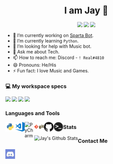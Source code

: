 <h1 align='center'>
  I am Jay 👋
</h1>
<p align='center'>
<img src="https://img.shields.io/badge/discord-%237289DA.svg?&style=for-the-badge&logo=discord&logoColor=white" />
<img src="https://img.shields.io/badge/github-%23100000.svg?&style=for-the-badge&logo=github&logoColor=white" />
<img src="https://img.shields.io/badge/python%20-%2314354C.svg?&style=for-the-badge&logo=python&logoColor=white"/>
</p>

- 🔭 I’m currently working on [Sparta Bot](https://top.gg/bot/731763013417435247).
- 🌱 I’m currently learning `Python`.
- 🤔 I’m looking for help with Music bot.
- 💬 Ask me about Tech.
- 📫 How to reach me: Discord - ``! Real#4810``
- 😄 Pronouns: He/His
- ⚡ Fun fact: I love Music and Games.

### 💻 My workspace specs
<p align='left'>
  <img src="https://img.shields.io/badge/windows-%230078D6.svg?&style=for-the-badge&logo=windows&logoColor=white" />
  <img src="https://img.shields.io/badge/intel-core%20i5%2010th-%230071C5.svg?&style=for-the-badge&logo=intel&logoColor=white" />
  <img src="https://img.shields.io/badge/RAM-8GB-%230071C5.svg?&style=for-the-badge&logoColor=white" />
  <img src="https://img.shields.io/badge/nvidia-gtx%201650-%2376B900.svg?&style=for-the-badge&logo=nvidia&logoColor=white" />
</p>

### Languages and Tools
<img align="left" alt="python" width="30px" src="https://raw.githubusercontent.com/github/explore/80688e429a7d4ef2fca1e82350fe8e3517d3494d/topics/python/python.png" />
<img align="left" alt="Visual Studio Code" width="30px" src="https://raw.githubusercontent.com/github/explore/80688e429a7d4ef2fca1e82350fe8e3517d3494d/topics/visual-studio-code/visual-studio-code.png" />
<img align="left" alt="PyCharm" width="30px" src="https://cdn.jsdelivr.net/npm/simple-icons@v3/icons/pycharm.svg">
<img align="left" alt="Git" width="30px" src="https://raw.githubusercontent.com/github/explore/80688e429a7d4ef2fca1e82350fe8e3517d3494d/topics/git/git.png" />
<img align="left" alt="GitHub" width="30px" src="https://raw.githubusercontent.com/github/explore/78df643247d429f6cc873026c0622819ad797942/topics/github/github.png" />
<img align="left" alt="Terminal" width="30px" src="https://raw.githubusercontent.com/github/explore/80688e429a7d4ef2fca1e82350fe8e3517d3494d/topics/terminal/terminal.png" />

### Stats
<img align="left" alt="Jay's Github Stats" src="https://github-readme-stats-git-master.jay-surana.vercel.app/api?username=Jay-Surana&count_private=true&show_icons=true&hide=prs&theme=dark">


### Contact Me
[<img align="left" height="30" src="https://github.com/Jay-Surana/Jay-Surana/blob/main/images/discord.png">](https://discord.gg/invite/qAs3Zr2cnU)


<!--
Follow Me:
[![forthebadge](https://img.shields.io/github/followers/Jay-Surana?label=GitHub&style=social)](https://github.com/Jay-Surana)
-->

